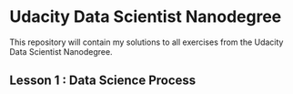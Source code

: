# Udacity Data Scientist Nanodegree

This repository will contain my solutions to all exercises from the Udacity Data Scientist Nanodegree.

## Lesson 1 : Data Science Process
